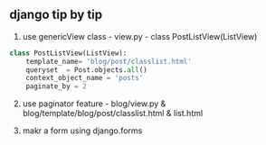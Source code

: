## django tip by tip
1. use genericView class - view.py - class PostListView(ListView)
```python
class PostListView(ListView):
	template_name= 'blog/post/classlist.html'
	queryset  = Post.objects.all()
	context_object_name = 'posts'
	paginate_by = 2
```

2. use paginator feature - blog/view.py & blog/template/blog/post/classlist.html & list.html

3. makr a form using django.forms